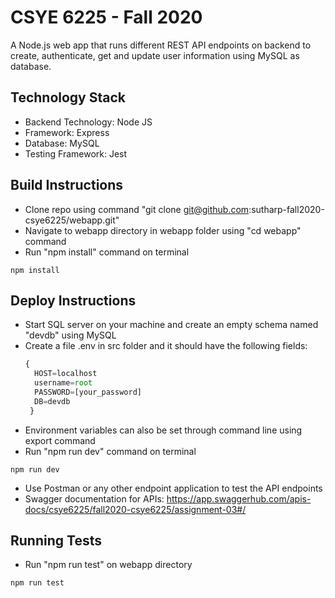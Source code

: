 # CSYE 6225 - Fall 2020
A Node.js web app that runs different REST API endpoints on backend to create, authenticate, get and update user information using MySQL as database.

## Technology Stack
* Backend Technology: Node JS
* Framework: Express
* Database: MySQL
* Testing Framework: Jest

## Build Instructions
* Clone repo using command "git clone git@github.com:sutharp-fall2020-csye6225/webapp.git"
* Navigate to webapp directory in webapp folder using "cd webapp" command
* Run "npm install" command on terminal
```shell script
npm install
```

## Deploy Instructions
* Start SQL server on your machine and create an empty schema named "devdb" using MySQL
* Create a file .env in src folder and it should have the following fields:
  ```Javascript
  {
    HOST=localhost
    username=root
    PASSWORD=[your_password]
    DB=devdb
   }
  ```
* Environment variables can also be set through command line using export command
* Run "npm run dev" command on terminal
```shell script
npm run dev
```
* Use Postman or any other endpoint application to test the API endpoints
* Swagger documentation for APIs: https://app.swaggerhub.com/apis-docs/csye6225/fall2020-csye6225/assignment-03#/

## Running Tests
* Run "npm run test" on webapp directory
```shell script
npm run test
```


